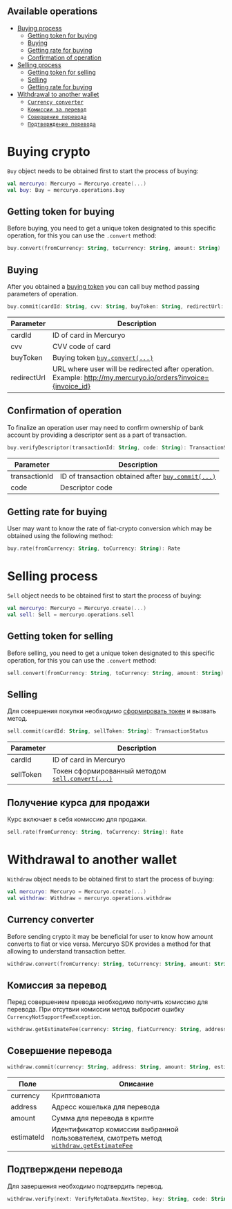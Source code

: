 ## Available operations

- [Buying process](#buying-crypto) 
  - [Getting token for buying](#getting-token-for-buying)
  - [Buying](#buying)
  - [Getting rate for buying](#getting-rate-for-buying)
  - [Confirmation of operation](#confirmation-of-operation)
- [Selling process](#selling-process)
  - [Getting token for selling](#getting-token-for-selling)
  - [Selling](#selling)
  - [Getting rate for buying](#getting-rate-for-buying)
- [Withdrawal to another wallet](#withdrawal-to-another-wallet)
  - [`Currency converter`](#currency-converter)
  - [`Комиссии за перевод`](#комиссия-за-перевод)
  - [`Совершение перевода`](#совершение-перевода)
  - [`Подтверждение перевода`](#подтверждение-перевода)
  
# Buying crypto

`Buy` object needs to be obtained first to start the process of buying:

```kotlin
val mercuryo: Mercuryo = Mercuryo.create(...)  
val buy: Buy = mercuryo.operations.buy
```

## Getting token for buying

Before buying, you need to get a unique token designated to this specific operation, for this you can use the `.convert` method:


```kotlin
buy.convert(fromCurrency: String, toCurrency: String, amount: String) : ConverterResult
```

## Buying

After you obtained a [buying token](#getting-token-for-buying) you can call buy method passing parameters of operation.

```kotlin
buy.commit(cardId: String, cvv: String, buyToken: String, redirectUrl: String): TransactionStatus
```

| Parameter   | Description                                                                         |
| ----------- | ----------------------------------------------------------------------------------- |
| cardId      | ID of card in Mercuryo                                                              |
| cvv         | CVV code of card                                                                    |
| buyToken    | Buying token [`buy.convert(...)`](#getting-token-for-buying)                        |
| redirectUrl | URL where user will be redirected after operation. Example: http://my.mercuryo.io/orders?invoice={invoice_id}                          |

## Confirmation of operation

To finalize an operation user may need to confirm ownership of bank account by providing a descriptor sent as a part of transaction. 


```kotlin
buy.verifyDescriptor(transactionId: String, code: String): TransactionStatus
```


| Parameter     | Description                                                                         |
| ------------- | ----------------------------------------------------------------------------------- |
| transactionId | ID of transaction obtained after [`buy.commit(...)`](#buying)                       |
| code          | Descriptor code                                                                     |

## Getting rate for buying

User may want to know the rate of fiat-crypto conversion which may be obtained using the following method:


```kotlin
buy.rate(fromCurrency: String, toCurrency: String): Rate
```

# Selling process

`Sell` object needs to be obtained first to start the process of buying:

```kotlin
val mercuryo: Mercuryo = Mercuryo.create(...)  
val sell: Sell = mercuryo.operations.sell
```

## Getting token for selling

Before selling, you need to get a unique token designated to this specific operation, for this you can use the `.convert` method:


```kotlin
sell.convert(fromCurrency: String, toCurrency: String, amount: String) : ConverterResult
```

## Selling

Для совершения покупки необходимо [сформировать токен](#формирование-токена-для-продажи) и вызвать метод.

```kotlin
sell.commit(cardId: String, sellToken: String): TransactionStatus
```

| Parameter | Description                                                                          |
| --------- | ------------------------------------------------------------------------------------ |
| cardId    | ID of card in Mercuryo                                                               |
| sellToken | Токен сформированный методом [`sell.convert(...)`](#формирование-токена-для-продажи) |

## Получение курса для продажи

Курс включает в себя комиссию для продажи.

```kotlin
sell.rate(fromCurrency: String, toCurrency: String): Rate
```

# Withdrawal to another wallet

`Withdraw` object needs to be obtained first to start the process of buying:

```kotlin
val mercuryo: Mercuryo = Mercuryo.create(...)  
val withdraw: Withdraw = mercuryo.operations.withdraw
```

## Currency converter 

Before sending crypto it may be beneficial for user to know how amount converts to fiat or vice versa. Mercuryo SDK provides a method for that allowing to understand transaction better.


```kotlin
withdraw.convert(fromCurrency: String, toCurrency: String, amount: String) : ConverterResult
```

## Комиссия за перевод

Перед совершением превода необходимо получить комиссию для перевода. При отсутвии комиссии метод выбросит ошибку `CurrencyNotSupportFeeException`.

```kotlin
withdraw.getEstimateFee(currency: String, fiatCurrency: String, address: String, amount: String): EstimateWithdrawFee
```


## Совершение перевода

```kotlin
withdraw.commit(currency: String, address: String, amount: String, estimateId: String?): VerifyMetaData
```

| Поле       | Описание                                                                                                              |
| ---------- | --------------------------------------------------------------------------------------------------------------------- |
| currency   | Криптовалюта                                                                                                          |
| address    | Адресс кошелька для перевода                                                                                          |
| amount     | Сумма для перевода в крипте                                                                                           |
| estimateId | Идентификатор комиссии выбранной пользователем, смотреть метод      [`withdraw.getEstimateFee`](#комиссия-за-перевод) |

## Подтверждени перевода

Для завершения необходимо подтвердить перевод.


```kotlin
withdraw.verify(next: VerifyMetaData.NextStep, key: String, code: String): TransactionStatus
```


